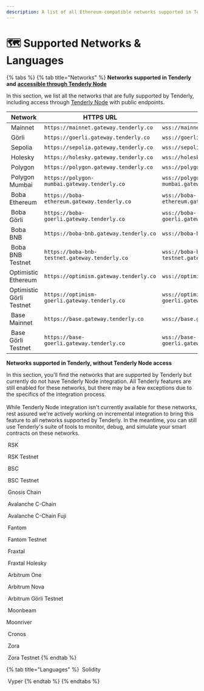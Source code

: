 ```yaml
---
description: A list of all Ethereum-compatible networks supported in Tenderly
---
```


# 🗺️ Supported Networks & Languages

{% tabs %}
{% tab title="Networks" %}
**Networks supported in Tenderly and** [**accessible through Tenderly Node**](web3-gateway/)

In this section, we list all the networks that are fully supported by Tenderly, including access through [Tenderly Node](broken-reference) with public endpoints.

| Network                                                                                                | HTTPS URL                                      | WSS URL                                      |
| ------------------------------------------------------------------------------------------------------ | ---------------------------------------------- | -------------------------------------------- |
| <img src=".gitbook/assets/mainnet-square.png" alt="" data-size="line"> Mainnet                         | `https://mainnet.gateway.tenderly.co`          | `wss://mainnet.gateway.tenderly.co`          |
| <img src=".gitbook/assets/image (74) (1) (1) (1) (1).png" alt="" data-size="line"> Görli               | `https://goerli.gateway.tenderly.co`           | `wss://goerli.gateway.tenderly.co`           |
| <img src=".gitbook/assets/Sepolia (1).png" alt="" data-size="line"> Sepolia                            | `https://sepolia.gateway.tenderly.co`          | `wss://sepolia.gateway.tenderly.co`          |
| <img src=".gitbook/assets/holesky.png" alt="" data-size="line"> Holesky                                | `https://holesky.gateway.tenderly.co`          | `wss://holesky.gateway.tenderly.co`          |
| <img src=".gitbook/assets/image (69) (1) (1).png" alt="" data-size="line"> Polygon                     | `https://polygon.gateway.tenderly.co`          | `wss://polygon.gateway.tenderly.co`          |
| <img src=".gitbook/assets/image (70) (1).png" alt="" data-size="line"> Polygon Mumbai                  | `https://polygon-mumbai.gateway.tenderly.co`   | `wss://polygon-mumbai.gateway.tenderly.co`   |
| <img src=".gitbook/assets/Boba Logo__Black Circle.png" alt="" data-size="line"> Boba Ethereum          | `https://boba-ethereum.gateway.tenderly.co`    | `wss://boba-ethereum.gateway.tenderly.co`    |
| <img src=".gitbook/assets/Boba Logo__Black Circle.png" alt="" data-size="line"> Boba Görli             | `https://boba-goerli.gateway.tenderly.co`      | `wss://boba-goerli.gateway.tenderly.co`      |
| <img src=".gitbook/assets/Boba Logo__Black Circle (1).png" alt="" data-size="line"> Boba BNB           | `https://boba-bnb.gateway.tenderly.co`         | `wss://boba-bnb.gateway.tenderly.co`         |
| <img src=".gitbook/assets/Boba Logo__Black Circle (2).png" alt="" data-size="line"> Boba BNB Testnet   | `https://boba-bnb-testnet.gateway.tenderly.co` | `wss://boba-bnb-testnet.gateway.tenderly.co` |
| <img src=".gitbook/assets/image (87) (1) (1) (1) (1).png" alt="" data-size="line"> Optimistic Ethereum | `https://optimism.gateway.tenderly.co`         | `wss://optimism.gateway.tenderly.co`         |
| <img src=".gitbook/assets/image (72).png" alt="" data-size="line"> Optimistic Görli Testnet            | `https://optimism-goerli.gateway.tenderly.co`  | `wss://optimism-goerli.gateway.tenderly.co`  |
| <img src=".gitbook/assets/base mainnet.png" alt="" data-size="line"> Base Mainnet                      | `https://base.gateway.tenderly.co`             | `wss://base.gateway.tenderly.co`             |
| <img src=".gitbook/assets/base testnet.png" alt="" data-size="line"> Base Görli Testnet                | `https://base-goerli.gateway.tenderly.co`      | `wss://base-goerli.gateway.tenderly.co`      |

**Networks supported in Tenderly, without Tenderly Node access**

In this section, you'll find the networks that are supported by Tenderly but currently do not have Tenderly Node integration. All Tenderly features are still enabled for these networks, but there may be a few exceptions due to the specifics of the integration process.\
\
While Tenderly Node integration isn't currently available for these networks, rest assured we're actively working on incremental integration to bring this feature to all networks supported by Tenderly. In the meantime, you can still use Tenderly's suite of tools to monitor, debug, and simulate your smart contracts on these networks.

<img src=".gitbook/assets/image (83) (1) (1) (1).png" alt="" data-size="line"> RSK

<img src=".gitbook/assets/image (71).png" alt="" data-size="line"> RSK Testnet

<img src=".gitbook/assets/image (82) (1) (1) (1).png" alt="" data-size="line"> BSC

<img src=".gitbook/assets/image (76) (1) (1) (1).png" alt="" data-size="line"> BSC Testnet

<img src=".gitbook/assets/gnosis-logo.png" alt="" data-size="line"> Gnosis Chain

<img src=".gitbook/assets/image (81) (1) (1).png" alt="" data-size="line"> Avalanche C-Chain

<img src=".gitbook/assets/image (79) (1) (1).png" alt="" data-size="line"> Avalanche C-Chain Fuji

<img src=".gitbook/assets/image (77) (1) (1).png" alt="" data-size="line"> Fantom

<img src=".gitbook/assets/image (78) (1) (1).png" alt="" data-size="line"> Fantom Testnet

<img src=".gitbook/assets/fraxtal_logo.png" alt="" data-size="line"> Fraxtal

<img src=".gitbook/assets/fraxtal_logo.png" alt="" data-size="line"> Fraxtal Holesky

<img src=".gitbook/assets/image (93) (1) (1).png" alt="" data-size="line"> Arbitrum One

<img src=".gitbook/assets/image.png" alt="" data-size="line"> Arbitrum Nova

<img src=".gitbook/assets/image (83) (2).png" alt="" data-size="line"> Arbitrum Görli Testnet

<img src=".gitbook/assets/moonbeam-logo.png" alt="" data-size="line"> Moonbeam

<img src=".gitbook/assets/Moonriver-MOVR.png" alt="" data-size="line">Moonriver

<img src=".gitbook/assets/logo.svg" alt="" data-size="line"> Cronos

<img src=".gitbook/assets/zora.png" alt="" data-size="line"> Zora

<img src=".gitbook/assets/zora-testnet-circle.png" alt="" data-size="line"> Zora Testnet
{% endtab %}

{% tab title="Languages" %}
<img src=".gitbook/assets/Solidity Logo Vector.png" alt="" data-size="line"> Solidity

<img src=".gitbook/assets/vyper_icon_131888.png" alt="" data-size="line"> Vyper
{% endtab %}
{% endtabs %}
